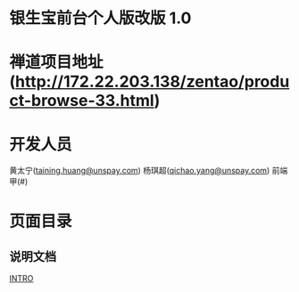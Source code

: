 # 银生宝前台个人版改版 1.0

# 禅道项目地址(http://172.22.203.138/zentao/product-browse-33.html)

# 开发人员
  黄太宁(taining.huang@unspay.com)
  杨琪超(qichao.yang@unspay.com)
  前端甲(#)


# 页面目录  

## 说明文档
[INTRO](INTRO.md)
